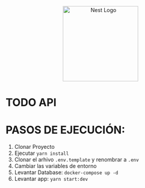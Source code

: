 <p align="center">
  <a href="http://nestjs.com/" target="blank"><img src="https://nestjs.com/img/logo-small.svg" width="200" alt="Nest Logo" /></a>
</p>

# TODO API
# PASOS DE EJECUCIÓN: 

1. Clonar Proyecto
2. Ejecutar  ```yarn install```
3. Clonar el arhivo ```.env.template``` y renombrar a ```.env```
4. Cambiar las variables de entorno
5. Levantar Database: ```docker-compose up -d```
6. Levantar app: ```yarn start:dev```
